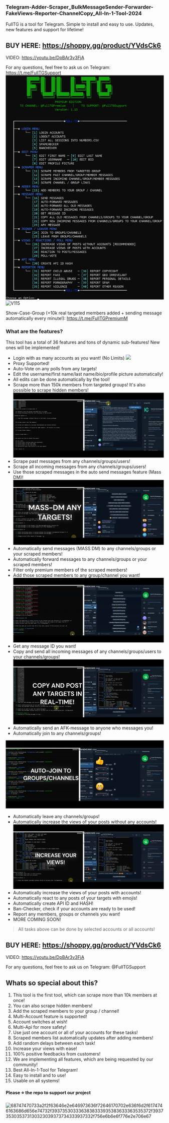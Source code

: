 ### Telegram-Adder-Scraper_BulkMessageSender-Forwarder-FakeViews-Reporter-ChannelCopy_All-In-1-Tool-2024

FullTG is a tool for Telegram. Simple to install and easy to use. Updates, new features and support for lifetime!

## BUY HERE: https://shoppy.gg/product/YVdsCk6

VIDEO: https://youtu.be/DpBAr3v3FjA

For any questions, feel free to ask us on Telegram: https://t.me/FullTGSupport
![](https://github.com/All-In-Tools/Telegram-Adder-Scraper_BulkMessageSender-Forwarder-FakeViews-Reporter-ChannelCopy_All-In-1-Tool-2024/blob/main/V115.png?raw=true)
<img width="428" alt="V115" src="[((https://github.com/All-In-Tools/Telegram-Adder-Scraper_BulkMessageSender-Forwarder-FakeViews-Reporter-ChannelCopy_All-In-1-Tool-2024/blob/main/V115.png?raw=true)](https://raw.githubusercontent.com/All-In-Tools/Telegram-Adder-Scraper_BulkMessageSender-Forwarder-FakeViews-Reporter-ChannelCopy_All-In-1-Tool-2024/main/V115.png)">

Show-Case-Group (+10k real targeted members added + sending message automatically every minute!): https://t.me/FullTGPremiumM
### What are the features?
This tool has a total of 36 features and tons of dynamic sub-features! New ones will be implemented!

- Login with as many accounts as you want! (No Limits)
![](https://github.com/All-In-Tools/Telegram-Adder-Scraper_BulkMessageSender-Forwarder-FakeViews-Reporter-ChannelCopy_All-In-1-Tool-2024/blob/main/login.gif)
- Proxy Supported!
- Auto-Vote on any polls from any targets!
- Edit the username/first name/last name/bio/profile picture automatically!
- All edits can be done automatically by the tool!
- Scrape more than 150k members from targeted groups! It's also possible to scrape hidden members!
![](https://github.com/All-In-Tools/Telegram-Adder-Scraper_BulkMessageSender-Forwarder-FakeViews-Reporter-ChannelCopy_All-In-1-Tool-2024/blob/main/scrape_members.gif)
- Scrape past messages from any channels/groups/users!
- Scrape all incoming messages from any channels/groups/users!
- Use those scraped messages in the auto send messages feature (Mass DM)!
![](https://github.com/All-In-Tools/Telegram-Adder-Scraper_BulkMessageSender-Forwarder-FakeViews-Reporter-ChannelCopy_All-In-1-Tool-2024/blob/main/mass-dm.gif)
- Automatically send messages (MASS DM) to any channels/groups or your scraped members!
- Automatically forward messages to any channels/groups or your scraped members!
- Filter only premium members of the scraped members!
- Add those scraped members to any group/channel you want!
![](https://github.com/All-In-Tools/Telegram-Adder-Scraper_BulkMessageSender-Forwarder-FakeViews-Reporter-ChannelCopy_All-In-1-Tool-2024/blob/main/adding.gif)
- Get any message ID you want!
- Copy and send all incoming messages of any channels/groups/users to your channels/groups!
![](https://github.com/All-In-Tools/Telegram-Adder-Scraper_BulkMessageSender-Forwarder-FakeViews-Reporter-ChannelCopy_All-In-1-Tool-2024/blob/main/copy_channel.gif)
- Automatically send an AFK-message to anyone who messages you!
- Automatically join to any channels/groups!

![](https://github.com/All-In-Tools/Telegram-Adder-Scraper_BulkMessageSender-Forwarder-FakeViews-Reporter-ChannelCopy_All-In-1-Tool-2024/blob/main/Joiner.gif)
- Automatically leave any channels/groups!
- Automatically increase the views of your posts without any accounts!
![](https://github.com/All-In-Tools/Telegram-Adder-Scraper_BulkMessageSender-Forwarder-FakeViews-Reporter-ChannelCopy_All-In-1-Tool-2024/blob/main/views.gif)
- Automatically increase the views of your posts with accounts!
- Automatically react to any posts of your targets with emojis!
- Automatically create API ID and HASH!
- Ban-Checker, check if your accounts are ready to be used!
- Report any members, groups or channels you want!
- MORE COMING SOON!
>All tasks above can be done by selected accounts or all accounts!

## BUY HERE: https://shoppy.gg/product/YVdsCk6

VIDEO: https://youtu.be/DpBAr3v3FjA

For any questions, feel free to ask us on Telegram: @FullTGSupport

## Whats so special about this?
1. This tool is the first tool, which can scrape more than 10k members at once!
2. You can also scrape hidden members!
3. Add the scraped members to your group / channel!
4. Multi-Account feature is supported!
5. Account switches at wish!
6. Multi-Api for more safety!
7. Use just one account or all of your accounts for these tasks!
8. Scraped members list automatically updates after adding members!
9. Add random delays between each task!
10. Increase your views with ease!
11. 100% positive feedbacks from customers!
12. We are implementing all features, which are being requested by our community!
13. Best All-In-1-Tool for Telegram!
14. Easy to install and to use!
15. Usable on all systems!

#### Please ⭐ the repo to support our project
![68747470733a2f2f63646e2e646973636f72646170702e636f6d2f6174746163686d656e74732f3937353033363838333935383633363535372f3937353035373130323039373734333937332f756e6b6e6f776e2e706e67](https://github.com/SM-Tools/-Telegram-Adder-Scraper-Members-NEW-FREE-2024/assets/157315721/fce54b7e-3b81-46bf-bcf2-2d3c93c3785f)
